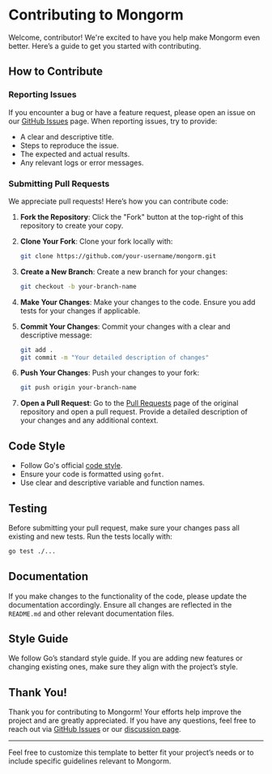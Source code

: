 # Contributing to Mongorm

Welcome, contributor! We're excited to have you help make Mongorm even better. Here’s a guide to get you started with contributing.

## How to Contribute

### Reporting Issues

If you encounter a bug or have a feature request, please open an issue on our [GitHub Issues](https://github.com/mmycin/mongorm/issues) page. When reporting issues, try to provide:

- A clear and descriptive title.
- Steps to reproduce the issue.
- The expected and actual results.
- Any relevant logs or error messages.

### Submitting Pull Requests

We appreciate pull requests! Here’s how you can contribute code:

1. **Fork the Repository**: Click the "Fork" button at the top-right of this repository to create your copy.

2. **Clone Your Fork**: Clone your fork locally with:
    ```bash
    git clone https://github.com/your-username/mongorm.git
    ```

3. **Create a New Branch**: Create a new branch for your changes:
    ```bash
    git checkout -b your-branch-name
    ```

4. **Make Your Changes**: Make your changes to the code. Ensure you add tests for your changes if applicable.

5. **Commit Your Changes**: Commit your changes with a clear and descriptive message:
    ```bash
    git add .
    git commit -m "Your detailed description of changes"
    ```

6. **Push Your Changes**: Push your changes to your fork:
    ```bash
    git push origin your-branch-name
    ```

7. **Open a Pull Request**: Go to the [Pull Requests](https://github.com/mmycin/mongorm/pulls) page of the original repository and open a pull request. Provide a detailed description of your changes and any additional context.

## Code Style

- Follow Go's official [code style](https://golang.org/doc/effective_go).
- Ensure your code is formatted using `gofmt`.
- Use clear and descriptive variable and function names.

## Testing

Before submitting your pull request, make sure your changes pass all existing and new tests. Run the tests locally with:
```bash
go test ./...
```

## Documentation

If you make changes to the functionality of the code, please update the documentation accordingly. Ensure all changes are reflected in the `README.md` and other relevant documentation files.

## Style Guide

We follow Go’s standard style guide. If you are adding new features or changing existing ones, make sure they align with the project’s style.

## Thank You!

Thank you for contributing to Mongorm! Your efforts help improve the project and are greatly appreciated. If you have any questions, feel free to reach out via [GitHub Issues](https://github.com/mmycin/mongorm/issues) or our [discussion page](https://github.com/mmycin/mongorm/discussions).

---

Feel free to customize this template to better fit your project’s needs or to include specific guidelines relevant to Mongorm.
